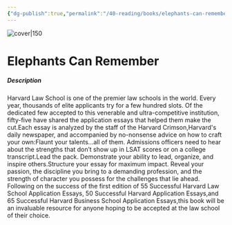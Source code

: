 ```yaml
---
{"dg-publish":true,"permalink":"/40-reading/books/elephants-can-remember-agatha-christie/","title":"Elephants Can Remember"}
---
```



![cover|150](http://books.google.com/books/content?id=r_JDHkShvhkC&printsec=frontcover&img=1&zoom=1&source=gbs_api)

# Elephants Can Remember
##### Description
Harvard Law School is one of the premier law schools in the world. Every year, thousands of elite applicants try for a few hundred slots. Of the dedicated few accepted to this venerable and ultra-competitive institution, fifty-five have shared the application essays that helped them make the cut.Each essay is analyzed by the staff of the Harvard Crimson,Harvard's daily newspaper, and accompanied by no-nonsense advice on how to craft your own:Flaunt your talents...all of them. Admissions officers need to hear about the strengths that don’t show up in LSAT scores or on a college transcript.Lead the pack. Demonstrate your ability to lead, organize, and inspire others.Structure your essay for maximum impact. Reveal your passion, the discipline you bring to a demanding profession, and the strength of character you possess for the challenges that lie ahead. Following on the success of the first edition of 55 Successful Harvard Law School Application Essays, 50 Successful Harvard Application Essays,and 65 Successful Harvard Business School Application Essays,this book will be an invaluable resource for anyone hoping to be accepted at the law school of their choice.